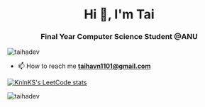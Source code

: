<h1 align="center">Hi 👋, I'm Tai</h1>
<h3 align="center">Final Year Computer Science Student @ANU</h3>
<p align="left"> <img src="https://komarev.com/ghpvc/?username=taihadev&label=Profile%20views&color=0e75b6&style=flat" alt="taihadev" /> </p>

- 📫 How to reach me **taihavn1101@gmail.com**


[![KnlnKS's LeetCode stats](https://leetcode-stats-six.vercel.app/?username=taidn2003)](https://github.com/KnlnKS/leetcode-stats)

<p><img align="center" src="https://github-readme-stats.vercel.app/api/top-langs?username=taihadev&show_icons=true&locale=en&layout=compact" alt="taihadev" /></p>

